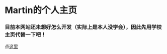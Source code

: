 # Martin的个人主页
### 目前本网站还未想好怎么开发（实际上是本人没学会），因此先用学校主页代替一下吧！
点[这里](https://www.lamda.nju.edu.cn/sunhh/)

<script type="text/javascript" id="clstr_globe" src="//clustrmaps.com/globe.js?d=MBoPnWQHSY7KK9Q9N-N-YY_evKJz6AqMJhrBuP4X7EU"></script>

